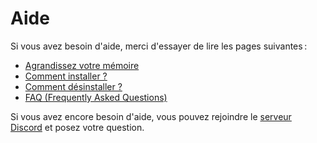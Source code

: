 # Aide

Si vous avez besoin d'aide, merci d'essayer de lire les pages suivantes :

- [Agrandissez votre mémoire](./enlarge-your-memory.md)
- [Comment installer ?](./how-to-install.md)
- [Comment désinstaller ?](./how-to-uninstall.md)
- [FAQ (Frequently Asked Questions)](./faq.md)

Si vous avez encore besoin d'aide, vous pouvez rejoindre le
[serveur Discord](https://discord.gg/omega-community-663420259851567114) et
posez votre question.
